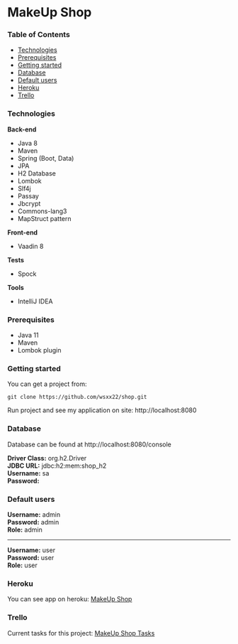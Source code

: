 # MakeUp Shop

### Table of Contents
* [Technologies](#technologies)
* [Prerequisites](#prerequisites)
* [Getting started](#getting-started)
* [Database](#database)
* [Default users](#default-users)
* [Heroku](#heroku)
* [Trello](#trello)

### Technologies
<b>Back-end</b>
* Java 8
* Maven
* Spring (Boot, Data)
* JPA
* H2 Database
* Lombok
* Slf4j
* Passay
* Jbcrypt
* Commons-lang3
* MapStruct pattern

<b>Front-end</b>
* Vaadin 8

<b>Tests</b>
* Spock

<b>Tools</b>
* IntelliJ IDEA

### Prerequisites
* Java 11
* Maven
* Lombok plugin

### Getting started
You can get a project from:
```
git clone https://github.com/wsxx22/shop.git
```
Run project and see my application on site: http://localhost:8080

### Database
Database can be found at http://localhost:8080/console

<b>Driver Class:</b> org.h2.Driver<br/>
<b>JDBC URL:</b> jdbc:h2:mem:shop_h2<br/>
<b>Username:</b> sa<br/>
<b>Password:</b> <br/>

### Default users

<b>Username:</b> admin<br/>
<b>Password:</b> admin<br/>
<b>Role:</b> admin<br/><hr>
<b>Username:</b> user<br/>
<b>Password:</b> user<br/>
<b>Role:</b> user<br/>

### Heroku

You can see app on heroku:
<a href="https://makeupshop.herokuapp.com" target="_blank">MakeUp Shop</a>

### Trello

Current tasks for this project:
<a href="https://trello.com/b/xIs6PpGv/shop" target="_blank">MakeUp Shop Tasks</a>
